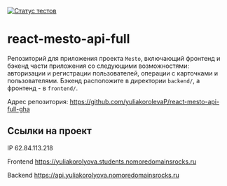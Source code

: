 [![Статус тестов](../../actions/workflows/tests.yml/badge.svg)](../../actions/workflows/tests.yml)

# react-mesto-api-full
Репозиторий для приложения проекта `Mesto`, включающий фронтенд и бэкенд части приложения со следующими возможностями: авторизации и регистрации пользователей, операции с карточками и пользователями. Бэкенд расположите в директории `backend/`, а фронтенд - в `frontend/`. 
  
Адрес репозитория: https://github.com/yuliakorolevaP/react-mesto-api-full-gha

## Ссылки на проект

IP 62.84.113.218

Frontend https://yuliakorolyova.students.nomoredomainsrocks.ru

Backend https://api.yuliakorolyova.nomoredomainsrocks.ru